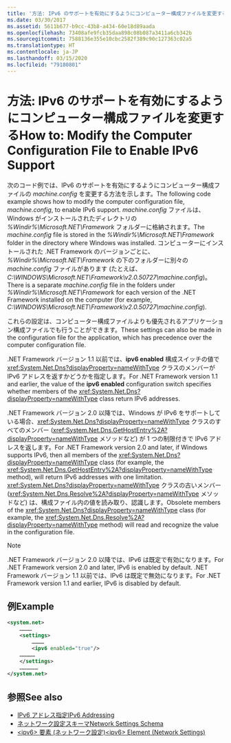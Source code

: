 ```yaml
---
title: '方法: IPv6 のサポートを有効にするようにコンピューター構成ファイルを変更する'
ms.date: 03/30/2017
ms.assetid: 5611b677-b9cc-43b8-a434-60e18d89aada
ms.openlocfilehash: 73408afe9fcb35daa898c08b087a3411a6cb342b
ms.sourcegitcommit: 7588136e355e10cbc2582f389c90c127363c02a5
ms.translationtype: HT
ms.contentlocale: ja-JP
ms.lasthandoff: 03/15/2020
ms.locfileid: "79180801"
---
```

# <a name="how-to-modify-the-computer-configuration-file-to-enable-ipv6-support"></a><span data-ttu-id="f45f0-102">方法: IPv6 のサポートを有効にするようにコンピューター構成ファイルを変更する</span><span class="sxs-lookup"><span data-stu-id="f45f0-102">How to: Modify the Computer Configuration File to Enable IPv6 Support</span></span>
<span data-ttu-id="f45f0-103">次のコード例では、IPv6 のサポートを有効にするようにコンピューター構成ファイルの *machine.config* を変更する方法を示します。</span><span class="sxs-lookup"><span data-stu-id="f45f0-103">The following code example shows how to modify the computer configuration file, *machine.config*, to enable IPv6 support.</span></span> <span data-ttu-id="f45f0-104">*machine.config* ファイルは、Windows がインストールされたディレクトリの *%Windir%\Microsoft.NET\Framework* フォルダーに格納されます。</span><span class="sxs-lookup"><span data-stu-id="f45f0-104">The *machine.config* file is stored in the *%Windir%\Microsoft.NET\Framework* folder in the directory where Windows was installed.</span></span> <span data-ttu-id="f45f0-105">コンピューターにインストールされた .NET Framework のバージョンごとに、 *%Windir%\Microsoft.NET\Framework* の下のフォルダーに別々の *machine.config* ファイルがあります (たとえば、*C:\WINDOWS\Microsoft.NET\Framework\v2.0.50727\machine.config*)。</span><span class="sxs-lookup"><span data-stu-id="f45f0-105">There is a separate *machine.config* file in the folders under *%Windir%\Microsoft.NET\Framework* for each version of the .NET Framework installed on the computer (for example, *C:\WINDOWS\Microsoft.NET\Framework\v2.0.50727\machine.config*).</span></span>  
  
 <span data-ttu-id="f45f0-106">これらの設定は、コンピューター構成ファイルよりも優先されるアプリケーション構成ファイルでも行うことができます。</span><span class="sxs-lookup"><span data-stu-id="f45f0-106">These settings can also be made in the configuration file for the application, which has precedence over the computer configuration file.</span></span>  
  
 <span data-ttu-id="f45f0-107">.NET Framework バージョン 1.1 以前では、**ipv6 enabled** 構成スイッチの値で <xref:System.Net.Dns?displayProperty=nameWithType> クラスのメンバーが IPv6 アドレスを返すかどうかを指定します。</span><span class="sxs-lookup"><span data-stu-id="f45f0-107">For .NET Framework version 1.1 and earlier, the value of the **ipv6 enabled** configuration switch specifies whether members of the <xref:System.Net.Dns?displayProperty=nameWithType> class return IPv6 addresses.</span></span>  
  
 <span data-ttu-id="f45f0-108">.NET Framework バージョン 2.0 以降では、Windows が IPv6 をサポートしている場合、<xref:System.Net.Dns?displayProperty=nameWithType> クラスのすべてのメンバー (<xref:System.Net.Dns.GetHostEntry%2A?displayProperty=nameWithType> メソッドなど) が 1 つの制限付きで IPv6 アドレスを返します。</span><span class="sxs-lookup"><span data-stu-id="f45f0-108">For .NET Framework version 2.0 and later, if Windows supports IPv6, then all members of the <xref:System.Net.Dns?displayProperty=nameWithType> class (for example, the <xref:System.Net.Dns.GetHostEntry%2A?displayProperty=nameWithType> method), will return IPv6 addresses with one limitation.</span></span> <span data-ttu-id="f45f0-109"><xref:System.Net.Dns?displayProperty=nameWithType> クラスの古いメンバー (<xref:System.Net.Dns.Resolve%2A?displayProperty=nameWithType> メソッドなど) は、構成ファイル内の値を読み取り、認識します。</span><span class="sxs-lookup"><span data-stu-id="f45f0-109">Obsolete members of the <xref:System.Net.Dns?displayProperty=nameWithType> class (for example, the <xref:System.Net.Dns.Resolve%2A?displayProperty=nameWithType> method) will read and recognize the value in the configuration file.</span></span>  
  
> [!NOTE]
> <span data-ttu-id="f45f0-110">.NET Framework バージョン 2.0 以降では、IPv6 は既定で有効になります。</span><span class="sxs-lookup"><span data-stu-id="f45f0-110">For .NET Framework version 2.0 and later, IPv6 is enabled by default.</span></span> <span data-ttu-id="f45f0-111">.NET Framework バージョン 1.1 以前では、IPv6 は既定で無効になります。</span><span class="sxs-lookup"><span data-stu-id="f45f0-111">For .NET Framework version 1.1 and earlier, IPv6 is disabled by default.</span></span>  
  
## <a name="example"></a><span data-ttu-id="f45f0-112">例</span><span class="sxs-lookup"><span data-stu-id="f45f0-112">Example</span></span>  
  
```xml  
<system.net>  
    …………  
    <settings>  
        …………  
        <ipv6 enabled="true"/>
    ……………  
    </settings>  
    ………………  
</system.net>  
```  
  
## <a name="see-also"></a><span data-ttu-id="f45f0-113">参照</span><span class="sxs-lookup"><span data-stu-id="f45f0-113">See also</span></span>

- [<span data-ttu-id="f45f0-114">IPv6 アドレス指定</span><span class="sxs-lookup"><span data-stu-id="f45f0-114">IPv6 Addressing</span></span>](ipv6-addressing.md)
- [<span data-ttu-id="f45f0-115">ネットワーク設定スキーマ</span><span class="sxs-lookup"><span data-stu-id="f45f0-115">Network Settings Schema</span></span>](../configure-apps/file-schema/network/index.md)
- [<span data-ttu-id="f45f0-116">\<ipv6> 要素 (ネットワーク設定)</span><span class="sxs-lookup"><span data-stu-id="f45f0-116">\<ipv6> Element (Network Settings)</span></span>](../configure-apps/file-schema/network/ipv6-element-network-settings.md)
